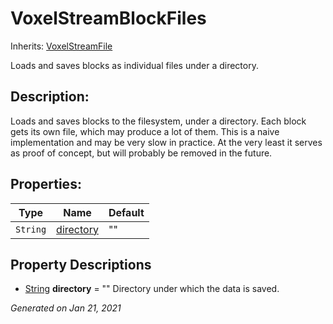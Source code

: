# VoxelStreamBlockFiles

Inherits: [VoxelStreamFile](VoxelStreamFile.md)


Loads and saves blocks as individual files under a directory.

## Description: 

Loads and saves blocks to the filesystem, under a directory. Each block gets its own file, which may produce a lot of them. This is a naive implementation and may be very slow in practice. At the very least it serves as proof of concept, but will probably be removed in the future.

## Properties: 


Type      | Name                       | Default 
--------- | -------------------------- | --------
`String`  | [directory](#i_directory)  | ""      
<p></p>

## Property Descriptions

- [String](https://docs.godotengine.org/en/stable/classes/class_string.html)<span id="i_directory"></span> **directory** = ""
Directory under which the data is saved.

_Generated on Jan 21, 2021_
